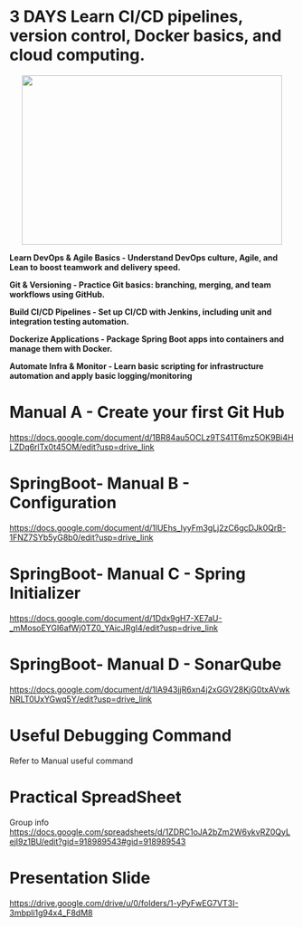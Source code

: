 # 3 DAYS Learn CI/CD pipelines, version control, Docker basics, and cloud computing.

<p align="center">

  <img width="460" height="300" src="https://github.com/pcyuen98/spring-boot-basic/blob/main/DevOps/pic/kubernetes.png">
</p>

<b>

Learn DevOps & Agile Basics - Understand DevOps culture, Agile, and Lean to boost teamwork and delivery speed.

Git & Versioning - Practice Git basics: branching, merging, and team workflows using GitHub.

Build CI/CD Pipelines - Set up CI/CD with Jenkins, including unit and integration testing automation.

Dockerize Applications - Package Spring Boot apps into containers and manage them with Docker.

Automate Infra & Monitor - Learn basic scripting for infrastructure automation and apply basic logging/monitoring


</b>

# Manual A - Create your first Git Hub
https://docs.google.com/document/d/1BR84au5OCLz9TS41T6mz5OK9Bi4HLZDq6rlTx0t45OM/edit?usp=drive_link

# SpringBoot- Manual B - Configuration
https://docs.google.com/document/d/1lUEhs_lyyFm3gLj2zC6gcDJk0QrB-1FNZ7SYb5yG8b0/edit?usp=drive_link

# SpringBoot- Manual C - Spring Initializer
https://docs.google.com/document/d/1Ddx9gH7-XE7aU-_mMosoEYGI6afWj0TZ0_YAicJRgI4/edit?usp=drive_link

# SpringBoot- Manual D - SonarQube
https://docs.google.com/document/d/1lA943jjR6xn4j2xGGV28KjG0txAVwkNRLT0UxYGwq5Y/edit?usp=drive_link



# Useful Debugging Command
Refer to Manual useful command

# Practical SpreadSheet
Group info
https://docs.google.com/spreadsheets/d/1ZDRC1oJA2bZm2W6ykvRZ0QyLejI9z1BU/edit?gid=918989543#gid=918989543

# Presentation Slide
https://drive.google.com/drive/u/0/folders/1-yPyFwEG7VT3I-3mbpli1g94x4_F8dM8
